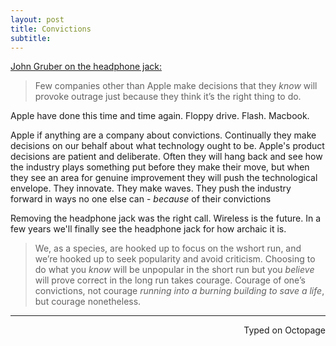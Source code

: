 ```yaml
---
layout: post
title: Convictions
subtitle: 
---
```


[John Gruber on the headphone jack:](http://daringfireball.net/2016/09/courage)

> Few companies other than Apple make decisions that they _know_ will provoke outrage just because they think it’s the right thing to do.

Apple have done this time and time again. Floppy drive. Flash. Macbook. 

Apple if anything are a company about convictions. Continually they make decisions on our behalf about what technology ought to be. Apple's product decisions are patient and deliberate. Often they will hang back and see how the industry plays something put before they make their move, but when they see an area for genuine improvement they will push the technological envelope. They innovate. They make waves. They push the industry forward in ways no one else can - _because_ of their convictions

Removing the headphone jack was the right call. Wireless is the future. In a few years we'll finally see the headphone jack for how archaic it is. 

> We, as a species, are hooked up to focus on the wshort run, and we’re hooked up to seek popularity and avoid criticism. Choosing to do what you _know_ will be unpopular in the short run but you _believe_ will prove correct in the long run takes courage. Courage of one’s convictions, not courage _running into a burning building to save a life_, but courage nonetheless.

---
<p align="right">Typed on Octopage</p